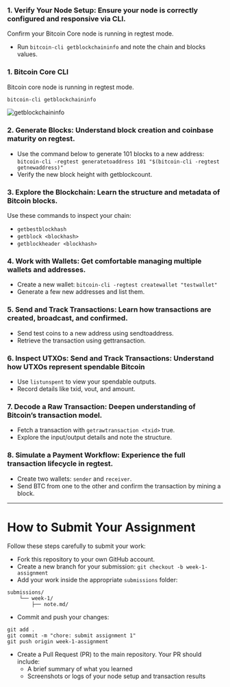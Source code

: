 ### 1. Verify Your Node Setup: Ensure your node is correctly configured and responsive via CLI.

Confirm your Bitcoin Core node is running in regtest mode.

- Run `bitcoin-cli getblockchaininfo` and note the chain and blocks values.

### 1. Bitcoin Core CLI

Bitcoin core node is running in regtest mode.

```bash
bitcoin-cli getblockchaininfo
```

![getblockchaininfo](/Users/nnanna/Documents/getblockchaininfo.png)

### 2. Generate Blocks: Understand block creation and coinbase maturity on regtest.

- Use the command below to generate 101 blocks to a new address:
  `bitcoin-cli -regtest generatetoaddress 101 "$(bitcoin-cli -regtest getnewaddress)"`
- Verify the new block height with getblockcount.

### 3. Explore the Blockchain: Learn the structure and metadata of Bitcoin blocks.

Use these commands to inspect your chain:

- `getbestblockhash`
- `getblock <blockhash>`
- `getblockheader <blockhash>`

### 4. Work with Wallets: Get comfortable managing multiple wallets and addresses.

- Create a new wallet: `bitcoin-cli -regtest createwallet "testwallet"`
- Generate a few new addresses and list them.

### 5. Send and Track Transactions: Learn how transactions are created, broadcast, and confirmed.

- Send test coins to a new address using sendtoaddress.
- Retrieve the transaction using gettransaction.

### 6. Inspect UTXOs: Send and Track Transactions: Understand how UTXOs represent spendable Bitcoin

- Use `listunspent` to view your spendable outputs.
- Record details like txid, vout, and amount.

### 7. Decode a Raw Transaction: Deepen understanding of Bitcoin’s transaction model.

- Fetch a transaction with `getrawtransaction <txid>` true.
- Explore the input/output details and note the structure.

### 8. Simulate a Payment Workflow: Experience the full transaction lifecycle in regtest.

- Create two wallets: `sender` and `receiver`.
- Send BTC from one to the other and confirm the transaction by mining a block.

---

# How to Submit Your Assignment

Follow these steps carefully to submit your work:

- Fork this repository to your own GitHub account.
- Create a new branch for your submission:
  `git checkout -b week-1-assignment`
- Add your work inside the appropriate `submissions` folder:

```
submissions/
    └── week-1/
        ├── note.md/

```

- Commit and push your changes:

```
git add .
git commit -m "chore: submit assignment 1"
git push origin week-1-assignment
```

- Create a Pull Request (PR) to the main repository. Your PR should include:
  - A brief summary of what you learned
  - Screenshots or logs of your node setup and transaction results
